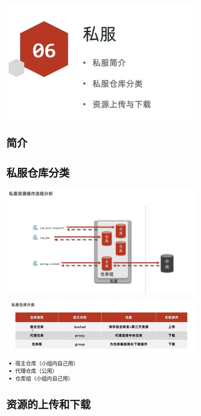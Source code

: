 ![image-20241120145310320](.assets/image-20241120145310320.png)

# 简介

 



# 私服仓库分类

![image-20241120155445218](.assets/image-20241120155445218.png)

 ![image-20241120155512063](.assets/image-20241120155512063.png)

* 宿主仓库（小组内自己用）
* 代理仓库（公用）
* 仓库组（小组内自己用）



# 资源的上传和下载

